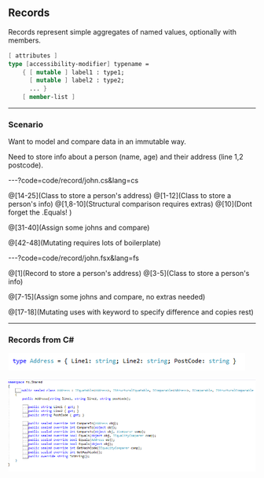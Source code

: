 ## Records

Records represent simple aggregates of named values, optionally with members.

``` fs
[ attributes ]
type [accessibility-modifier] typename =
    { [ mutable ] label1 : type1;
      [ mutable ] label2 : type2;
      ... }
    [ member-list ]
```

---

### Scenario

Want to model and compare data in an immutable way.

Need to store info about a person (name, age) and their address (line 1,2 postcode).


---?code=code/record/john.cs&lang=cs

@[14-25](Class to store a person's address)
@[1-12](Class to store a person's info)
@[1,8-10](Structural comparison requires extras)
@[10](Dont forget the .Equals! )

@[31-40](Assign some johns and compare)

@[42-48](Mutating requires lots of boilerplate)

---?code=code/record/john.fsx&lang=fs

@[1](Record to store a person's address)
@[3-5](Class to store a person's info)

@[7-15](Assign some johns and compare, no extras needed)

@[17-18](Mutating uses with keyword to specify difference and copies rest)

---

### Records from C# #

![AddressRecord](assets/img/fsAddressRecord.png)

![AddressDecomp](assets/img/fsAddress.png)

